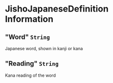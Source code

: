 # JishoJapaneseDefinition Information

## "Word" `String`

Japanese word, shown in kanji or kana

## "Reading" `String`

Kana reading of the word